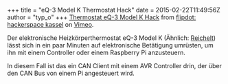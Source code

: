 +++
title = "eQ-3 Model K Thermostat Hack"
date = 2015-02-22T11:49:56Z
author = "typ_o"
+++
[Thermostat eQ-3 Model K Hack](https://vimeo.com/120285842) from
[flipdot: hackerspace kassel](https://vimeo.com/flipdot) on
[Vimeo](https://vimeo.com).

  
  
Der elektronische Heizkörperthermostat eQ-3 Model K (Ähnlich:
[Reichelt](http://www.reichelt.de/Regler-Thermostate/EHT-CLASSIC-PRO/3/index.html?ACTION=3&GROUPID=4388&ARTICLE=102691&SEARCH=eQ-3%20Model%20K&OFFSET=16&WKID=0&))
lässt sich in ein paar Minuten auf elektronische Betätigung umrüsten, um
ihn mit einem Controller oder einem Raspberry Pi anzusteuern.  
  
In diesem Fall ist das ein CAN Client mit einem AVR Controller drin, der
über den CAN Bus von einem Pi angesteuert wird.
